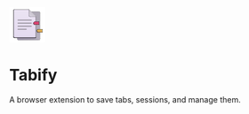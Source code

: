 ![Tabify icon](./public/icons/tabify-64.png)

# Tabify

A browser extension to save tabs, sessions, and manage them.
